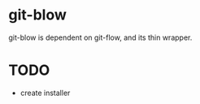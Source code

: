git-blow
========
git-blow is dependent on git-flow, and its thin wrapper.

TODO
========
* create installer

